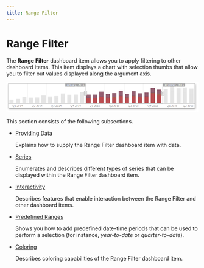 ```yaml
---
title: Range Filter
---
```

# Range Filter
The **Range Filter** dashboard item allows you to apply filtering to other dashboard items. This item displays a chart with selection thumbs that allow you to filter out values displayed along the argument axis.

![MainFeatures_RangeFilter](../../../images/img18179.png)

This section consists of the following subsections.
* [Providing Data](range-filter/providing-data.md)
	
	Explains how to supply the Range Filter dashboard item with data.
* [Series](range-filter/series.md)
	
	Enumerates and describes different types of series that can be displayed within the Range Filter dashboard item.
* [Interactivity](range-filter/interactivity.md)
	
	Describes features that enable interaction between the Range Filter and other dashboard items.
* [Predefined Ranges](range-filter/predefined-ranges.md)
	
	Shows you how to add predefined date-time periods that can be used to perform a selection (for instance, _year-to-date_ or _quarter-to-date_).
* [Coloring](range-filter/coloring.md)
	
	Describes coloring capabilities of the Range Filter dashboard item.